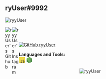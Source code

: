 ## ryUser#9992

<p align="left"> <img src="https://komarev.com/ghpvc/?username=ryyUser&label=Views&color=blue&style=plastic" alt="ryyUser" /> </p>


<a href="https://github.com/ryyUser">
  <img align="left" alt="ryyUser's Github" width="22px" src="https://cdn.jsdelivr.net/npm/simple-icons@v3/icons/github.svg" />
</a>
<a href="https://instagram.com/fv_4r/">
  <img align="left" alt="ryyUser's Instagram" width="22px" src="https://cdn.jsdelivr.net/npm/simple-icons@v3/icons/instagram.svg" />
</a>

<br/>
<br/>


[![GitHub ryyUser](https://img.shields.io/github/followers/ryyUser?label=follow&style=social)](https://github.com/ryyUser)


**Languages and Tools:**  
<code><img height="20" src="https://raw.githubusercontent.com/github/explore/80688e429a7d4ef2fca1e82350fe8e3517d3494d/topics/javascript/javascript.png"></code>
<code><img height="20" src="https://raw.githubusercontent.com/github/explore/80688e429a7d4ef2fca1e82350fe8e3517d3494d/topics/nodejs/nodejs.png"></code>    

<p align="center"> <img src="https://github-readme-stats.vercel.app/api?username=ryyUser&show_icons=true&theme=tokyonight" alt="ryyUser" /> <!--you can use merko/dark/ radical/ merko/ gruvbox/ tokyonight/ onedark/ cobalt/ synthwave/highcontrast/ dracula-->
  
 <!--Adding private contributions count to total commits count
![Anurag's GitHub stats](https://github-readme-stats.vercel.app/api?username=mitul3737&count_private=true)-->
<!--
![Anurag's GitHub stats](https://github-readme-stats.vercel.app/api?username=anuraghazra&hide=contribs,prs)-->
<!--Showing icons
![Anurag's GitHub stats](https://github-readme-stats.vercel.app/api?username=anuraghazra&show_icons=true)-->
<!--theme colour change  
![Anurag's GitHub stats](https://github-readme-stats.vercel.app/api?username=mitul3737&show_icons=true&theme=merko/dark/ radical/ merko/ gruvbox/ tokyonight/ onedark/ cobalt/ synthwave/highcontrast/ dracula)-->

<div align="center">


</div>

